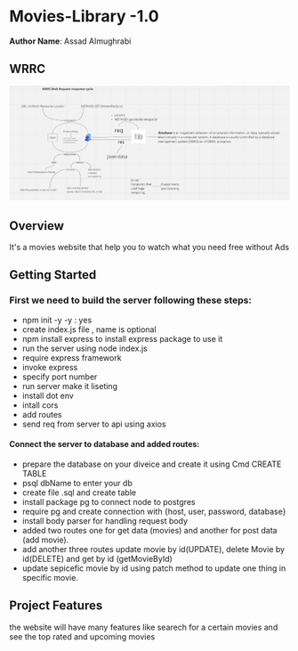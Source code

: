 # Movies-Library -1.0

**Author Name**: Assad Almughrabi

## WRRC

<!-- ![WRRC](./images/WWRC_DB.png) -->
![WWRC_metods](./images/WWRC_methods.png)

## Overview

<p>It's a movies website that help you to watch what you need free without Ads</p>

## Getting Started

<!-- What are the steps that a user must take in order to build this app on their own machine and get it running? -->

### First we need to build the server following these steps:

- npm init -y -y : yes
- create index.js file , name is optional
- npm install express to install express package to use it
- run the server using node index.js
- require express framework
- invoke express
- specify port number
- run server make it liseting
- install dot env
- intall cors
- add routes
- send req from server to api using axios

#### Connect the server to database and added routes:
* prepare the database on your diveice and create it using Cmd CREATE TABLE
* psql dbName to enter your db
* create file .sql and create table
* install package  pg to connect node to postgres
* require pg and  create connection with {host, user, password, database}
* install  body parser for handling request body
*  added two routes  one for get data (movies) and another for post data (add movie).
* add another three routes update movie by id(UPDATE), delete Movie by id(DELETE) and get by id (getMovieById)
* update sepicefic movie by id using patch method to update one thing  in specific movie.

## Project Features

<!-- What are the features included in you app -->
<p>the website will have many features like searech for a certain movies and see the top rated and upcoming movies</p>
